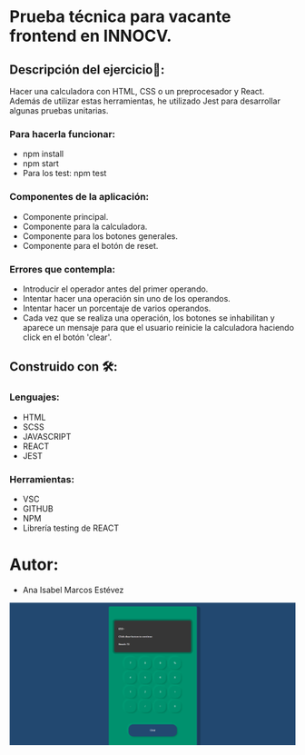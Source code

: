 # Prueba técnica para vacante frontend en INNOCV.

## Descripción del ejercicio:rocket::

 Hacer una calculadora con HTML, CSS o un preprocesador y React.
 Además de utilizar estas herramientas, he utilizado Jest para desarrollar algunas pruebas unitarias.

### Para hacerla funcionar:

- npm install
- npm start
- Para los test: npm test

### Componentes de la aplicación:

- Componente principal.
- Componente para la calculadora.
- Componente para los botones generales.
- Componente para el botón de reset.

### Errores que contempla:

- Introducir el operador antes del primer operando.
- Intentar hacer una operación sin uno de los operandos.
- Intentar hacer un porcentaje de varios operandos.
- Cada vez que se realiza una operación, los botones se inhabilitan y aparece un mensaje para que el usuario reinicie la calculadora haciendo click en el botón 'clear'.

## Construido con 🛠️:

### Lenguajes:

- HTML
- SCSS
- JAVASCRIPT
- REACT
- JEST

### Herramientas:

- VSC
- GITHUB
- NPM
- Librería testing de REACT

# Autor:

- Ana Isabel Marcos Estévez

![Imagen de la calculadora](https://github.com/Aimarest/Calculadora-en-React/blob/main/docs/images/image.png)